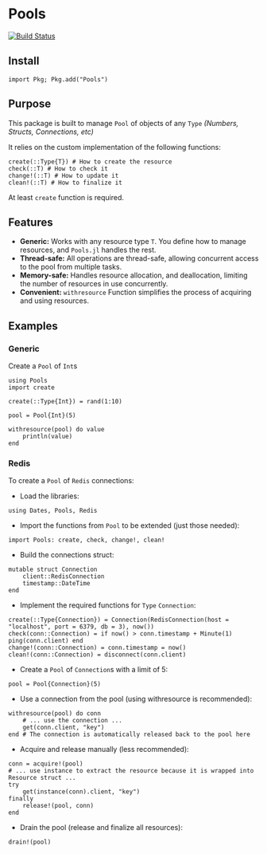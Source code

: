 # Pools

[![Build Status](https://github.com/AbrJA/Pools.jl/workflows/CI/badge.svg)](https://github.com/AbrJA/Pools.jl/actions)

## Install

```
import Pkg; Pkg.add("Pools")
```

## Purpose 

This package is built to manage `Pool` of objects of any `Type` _(Numbers, Structs, Connections, etc)_

It relies on the custom implementation of the following functions:

```
create(::Type{T}) # How to create the resource
check(::T) # How to check it
change!(::T) # How to update it
clean!(::T) # How to finalize it
```

At least `create` function is required.

## Features

- **Generic:**  Works with any resource type `T`.  You define how to manage resources, and `Pools.jl` handles the rest.
- **Thread-safe:** All operations are thread-safe, allowing concurrent access to the pool from multiple tasks.
- **Memory-safe:** Handles resource allocation, and deallocation, limiting the number of resources in use concurrently.
- **Convenient:** `withresource` Function simplifies the process of acquiring and using resources.

## Examples 

### Generic

Create a `Pool` of `Int`s

```
using Pools
import create

create(::Type{Int}) = rand(1:10)

pool = Pool{Int}(5)

withresource(pool) do value
    println(value)
end 
```

### Redis

To create a `Pool` of `Redis` connections:

- Load the libraries:
```
using Dates, Pools, Redis
```

- Import the functions from `Pool` to be extended (just those needed):
```
import Pools: create, check, change!, clean!
```

- Build the connections struct:
```
mutable struct Connection
    client::RedisConnection
    timestamp::DateTime
end
```

- Implement the required functions for `Type` `Connection`:
```
create(::Type{Connection}) = Connection(RedisConnection(host = "localhost", port = 6379, db = 3), now())
check(conn::Connection) = if now() > conn.timestamp + Minute(1) ping(conn.client) end
change!(conn::Connection) = conn.timestamp = now()
clean!(conn::Connection) = disconnect(conn.client)
```

- Create a `Pool` of `Connection`s with a limit of 5:
```
pool = Pool{Connection}(5)
```

- Use a connection from the pool (using withresource is recommended):
```
withresource(pool) do conn
    # ... use the connection ...
    get(conn.client, "key")
end # The connection is automatically released back to the pool here
```

- Acquire and release manually (less recommended):
```
conn = acquire!(pool)
# ... use instance to extract the resource because it is wrapped into Resource struct ...
try
    get(instance(conn).client, "key")
finally
    release!(pool, conn)
end
```

- Drain the pool (release and finalize all resources):
```
drain!(pool)
```
